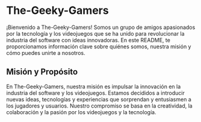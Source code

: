 # The-Geeky-Gamers

¡Bienvenido a The-Geeky-Gamers! Somos un grupo de amigos apasionados por la tecnología y los videojuegos que se ha unido para revolucionar la industria del software con ideas innovadoras. En este README, te proporcionamos información clave sobre quiénes somos, nuestra misión y cómo puedes unirte a nosotros.

## Misión y Propósito

En The-Geeky-Gamers, nuestra misión es impulsar la innovación en la industria del software y los videojuegos. Estamos decididos a introducir nuevas ideas, tecnologías y experiencias que sorprendan y entusiasmen a los jugadores y usuarios. Nuestro compromiso se basa en la creatividad, la colaboración y la pasión por los videojuegos y la tecnología.
